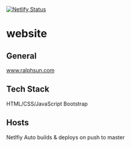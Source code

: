 [![Netlify Status](https://api.netlify.com/api/v1/badges/15446e44-210c-4639-8f26-a92fb20541ab/deploy-status)](https://app.netlify.com/sites/keen-shannon-608776/deploys)

# website

## General

www.ralphsun.com

## Tech Stack

HTML/CSS/JavaScript
Bootstrap

## Hosts

Netlfiy
Auto builds & deploys on push to master

